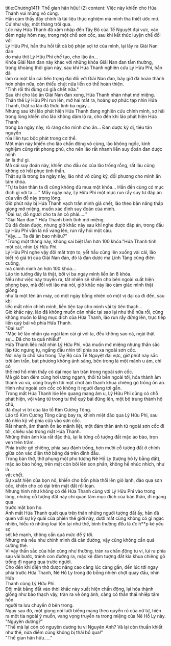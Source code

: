 title:Chương1411: Thế gian hãn hữu! (2)
content:
Việc này khiến cho Hứa Thanh vui mừng vô cùng.<br>Hắn cảm thấy đây chính là tài liệu thực nghiệm mà mình tha thiết ước mơ.<br>Cứ như vậy, một tháng trôi qua.<br>Lúc này Hứa Thanh đã xâm nhập đến Tây Bộ của Tế Nguyệt đại vực, vào<br>đêm ngày hôm nay, trong một chỗ sơn cốc, sau khi kết thúc luyện chế đối với<br>Lý Hữu Phỉ, hắn thu hồi tất cả bộ phận sợi tơ của mình, lại lấy ra Giải Nan đan<br>do máu thịt Lý Hữu Phỉ chế tạo, cho lão ăn...<br>Khỏa Giải Nan đan này khác với những khỏa Giải Nan đan tầm thường,<br>trong khoảng thời gian này, sau khi Hứa Thanh nghiên cứu Lý Hữu Phỉ, hắn đã<br>làm ra một lần cải tiến trọng đại đối với Giải Nan đan, bây giờ đã hoàn thành<br>hơn phân nửa, còn thiếu chút nữa liền có thể hoàn thiện.<br>"Tỉnh rồi thì đừng có giả chết nữa."<br>Sau khi cho lão ăn Giải Nan đan xong, Hứa Thanh nhàn nhạt mở miệng.<br>Thân thể Lý Hữu Phỉ run lên, mở hai mắt ra, hoảng sợ phức tạp nhìn Hứa<br>Thanh, thật ra lão đã thức tỉnh ba ngày...<br>Nhưng sau khi lão phát hiện Hứa Thanh đang nghiên cứu chính mình, sợ hãi<br>trong lòng khiến cho lão không dám lộ ra, cho đến khi lão phát hiện Hứa Thanh<br>trong ba ngày này, rõ ràng cho mình cho ăn... Đan dược kỳ dị, tiêu tán nguyền<br>rủa liên tục bộc phát trong cơ thể.<br>Một màn này khiến cho lão chấn động vô cùng, lão không ngốc, kinh<br>nghiệm cũng rất phong phú, cho nên lão rất nhanh liền suy đoán đan dược mình<br>ăn là thứ gì.<br>Mà cái suy đoán này, khiến cho đầu óc của lão trống rỗng, rất lâu cũng<br>không có hồi phục tinh thần.<br>Thật sự là trong ba ngày này, lão nhớ vô cùng kỹ, đối phương cho mình ăn<br>tám khỏa.<br>"Tự ta bán thân ta đi cũng không đủ mua một khỏa... Hắn đến cùng có mục<br>đích gì với ta....." Mấy ngày này, Lý Hữu Phỉ một mực run rẩy suy tư đáp án<br>của vấn đề này trong lòng.<br>Giờ phút này bị Hứa Thanh vạch trần mình giả chết, lão theo bản năng thấp<br>giọng mở miệng, muốn xác định suy đoán của mình.<br>"Đại sư, đồ ngươi cho ta ăn có phải....."<br>"Giải Nan đan." Hứa Thanh bình tĩnh mở miệng.<br>Dù đã đoán được, nhưng giờ khắc này sau khi nghe được đáp án, trong đầu<br>Lý Hữu Phỉ vẫn là nổ vang lên, run rẩy hỏi một câu.<br>"Vậy..... Ta đã ăn bao nhiêu?"<br>"Trong một tháng này, không sai biệt lắm hơn 100 khỏa."Hứa Thanh tính<br>một cái, nhìn Lý Hữu Phỉ.<br>Lý Hữu Phỉ nghe vậy đôi mắt trợn to, yết hầu cũng lên xuống vài cái, lão<br>biết rõ giá trị của Giải Nan đan, đó là đan dược mà Linh Tàng cũng điên cuồng,<br>mà chính mình ăn hơn 100 khỏa...<br>Lão tin tưởng đây là thật, bởi vì ba ngày mình liền ăn 8 khỏa.<br>Nếu như việc này truyền ra, tất nhiên sẽ khiến cho bên ngoài xuất hiện<br>phong bạo, mà đối với lão mà nói, giờ khắc này lão cảm giác mình thật giống<br>như là một tên ăn mày, có một ngày bỗng nhiên có một vị đại ca đi đến, sau khi<br>liếc mắt nhìn chính mình, liền tiện tay cho mình vài tỷ tiên thạch...<br>Giờ khắc này, lão đã không muốn cân nhắc tại sao lại như thế nữa rồi, cũng<br>không muốn lo lắng mục đích của Hứa Thanh, lão run rẩy đứng lên, trực tiếp<br>liền quỳ bái về phía Hứa Thanh.<br>"Đại sư!"<br>"Mặc kệ lão nhân gia ngài làm cái gì với ta, đều không sao cả, ngài thật<br>sự….Đã cho ta quá nhiều!"<br>Hứa Thanh liếc mắt nhìn Lý Hữu Phỉ, vừa muốn mở miệng nhưng thần sắc<br>lập tức ngưng tụ, ngẩng đầu nhìn tới phía xa xa ngoài sơn cốc.<br>Nơi này là chỗ sâu trong Tây Bộ của Tế Nguyệt đại vực, giờ phút này sắc<br>trời ảm trần, bát phương không ánh sáng, bên trong là một mảnh u ám, chỉ có<br>thể mơ hồ nhìn thấy cỏ dại mọc lan tràn trong ngoài sơn cốc.<br>Mà gió ban đêm cũng hơi ương ngạnh, thổi từ bên ngoài tới, hóa thành âm<br>thanh vù vù, cũng truyền tới một chút âm thanh khua chiêng gõ trống ồn ào.<br>Hình như ngoài sơn cốc có không ít người đang tới gần.<br>Trong mắt Hứa Thanh lóe lên quang mang âm u, Lý Hữu Phỉ cũng có chỗ<br>phát hiện, vội vàng từ trong tư thế quỳ bái đứng lên, một bộ trung thành hộ chủ,<br>đã đoạt vị trí của lão tổ Kim Cương Tông.<br>Lão tổ Kim Cương Tông cũng bay ra, khinh miệt đảo qua Lý Hữu Phỉ, sau<br>đó nhìn kỹ về phía cửa vào sơn cốc.<br>Rất nhanh, âm thanh ồn ào mãnh liệt, một đám thân ảnh từ ngoài sơn cốc đi<br>tới, chiếu vào trong mắt Hứa Thanh.<br>Những thân ảnh kia rất đặc thù, lại là từng cỗ tượng đất mặc áo bào, trọn<br>vẹn trên trăm.<br>Phía trước gõ chiêng, phía sau đánh trống, hơn mười cỗ tượng đất ở chính<br>giữa còn vác điện thờ bằng đá trên đỉnh đầu.<br>Trong bàn thờ, thờ phụng một pho tượng Nê Hồ Ly (tượng hồ ly bằng đất),<br>mặc áo bào hồng, trên mặt còn bôi lên son phấn, không hề nhúc nhích, như là<br>vật chết.<br>Sự xuất hiện của bọn nó, khiến cho bốn phía thổi lên gió lạnh, đảo qua sơn<br>cốc, khiến cho cỏ dại trên mặt đất rối loạn.<br>Nhưng hình như không có để Hứa Thanh cùng với Lý Hữu Phỉ vào trong<br>lòng, nhưng cỗ tượng đất này chỉ quan tâm mục đích của bản thân, đi ngang qua<br>trước mặt bọn họ.<br>Ánh mắt Hứa Thanh quét qua trên thân những người tượng đất ấy, hắn đã<br>quen với sự kỳ quái của phiến thế giới này, dưới mắt cũng không có gì ngạc<br>nhiên, hiểu rõ những loại tồn tại như thế, bình thường đều là ức h**p kẻ yếu sợ<br>sệt kẻ mạnh, không cần quá mức để ý tới.<br>Nhưng mà nếu như chính mình đã cản đường, vậy cũng không cần quá<br>cường thế.<br>Vì vậy thần sắc của hắn cũng như thường, tràn ra chấn động tu vi, lui ra phía<br>sau vài bước, tránh con đường ra, mặc kệ đám tượng đất kia khua chiêng gõ<br>trống đi ngang qua trước người.<br>Cho đến khi điện thờ được nâng cao càng lúc càng gần, đến lúc tới ngay<br>phía trước Hứa Thanh, Nê Hồ Ly trong đó bỗng nhiên chợt quay đầu, nhìn Hứa<br>Thanh cùng Lý Hữu Phỉ.<br>Đôi mắt bằng đất vào thời khắc này xuất hiện chấn động, lại hóa thành<br>giống như bảo thạch vậy, tràn ra vẻ óng ánh, càng có thần thái nhiếp tâm hồn<br>người ta lưu chuyển ở bên trong.<br>Ngay sau đó, một giọng nói lười biếng mang theo quyến rũ của nữ tử, hiện<br>ra một tia ngoài ý muốn, vang vọng truyền ra trong miệng của Nê Hồ Ly này.<br>"Nguyên dương?"<br>"Thế mà lại còn có nguyên dương tu vi Nguyên Anh? Vả lại còn thuần khiết<br>như thế, nửa điểm cũng không bị thái bổ qua!"<br>"Thế gian hãn hữu....."